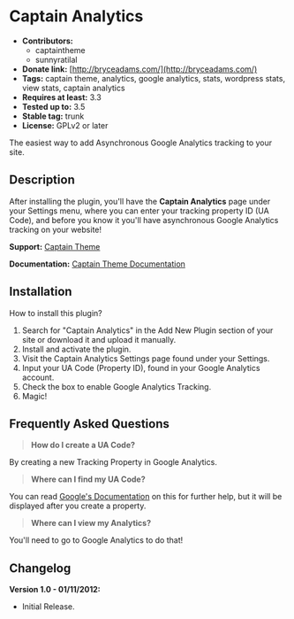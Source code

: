 # Captain Analytics

*	**Contributors:**
	*	captaintheme
	*	sunnyratilal
*	**Donate link:** [http://bryceadams.com/](http://bryceadams.com/)
*	**Tags:** captain theme, analytics, google analytics, stats, wordpress stats, view stats, captain analytics
*	**Requires at least:** 3.3
*	**Tested up to:** 3.5
*	**Stable tag:** trunk
*	**License:** GPLv2 or later

The easiest way to add Asynchronous Google Analytics tracking to your site.

## Description

After installing the plugin, you'll have the **Captain Analytics** page under your Settings menu, where you can enter your tracking property ID (UA Code), and before you know it you'll have asynchronous Google Analytics tracking on your website!

**Support:** [Captain Theme](http://captaintheme.com/)

**Documentation:** [Captain Theme Documentation](http://captaintheme.com/docs/captain-analytics-documentation/)

## Installation

How to install this plugin?

1. Search for "Captain Analytics" in the Add New Plugin section of your site or download it and upload it manually.
1. Install and activate the plugin.
1. Visit the Captain Analytics Settings page found under your Settings.
1. Input your UA Code (Property ID), found in your Google Analytics account.
1. Check the box to enable Google Analytics Tracking.
1. Magic!

## Frequently Asked Questions

>	**How do I create a UA Code?**
	
By creating a new Tracking Property in Google Analytics.

>	**Where can I find my UA Code?**
	
You can read [Google's Documentation](http://support.google.com/analytics/bin/answer.py?hl=en&answer=1032385) on this for further help, but it will be displayed after you create a property.

>	**Where can I view my Analytics?**
	
You'll need to go to Google Analytics to do that!

## Changelog

**Version 1.0 - 01/11/2012:**

* Initial Release.